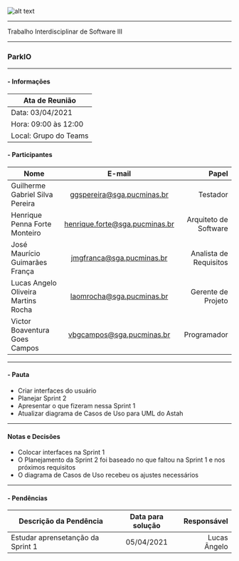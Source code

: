 ![alt text](https://i.imgur.com/vpJKjtW.png "Logo Puc")

***

Trabalho Interdisciplinar de Software III

------
### ParkIO

___


####  - Informações
| Ata de Reunião          |
| -------------           |
| Data: 03/04/2021        |
| Hora: 09:00 às 12:00    |
| Local: Grupo do Teams   |

#### - Participantes
| Nome                                 | E-mail                          | Papel                     |
| -------------                        | :-------------:                 | --------------:           |
| Guilherme Gabriel Silva Pereira      | ggspereira@sga.pucminas.br      | Testador                  |
| Henrique Penna Forte Monteiro        | henrique.forte@sga.pucminas.br  | Arquiteto de Software     |
| José Maurício Guimarães França       | jmgfranca@sga.pucminas.br       | Analista de Requisitos    |
| Lucas Angelo Oliveira Martins Rocha  | laomrocha@sga.pucminas.br       | Gerente de Projeto        |
| Victor Boaventura Goes Campos        | vbgcampos@sga.pucminas.br       | Programador               |

___

#### - Pauta

- Criar interfaces do usuário
- Planejar Sprint 2 
- Apresentar o que fizeram nessa Sprint 1
- Atualizar diagrama de Casos de Uso para UML do Astah

___

#### Notas e Decisões

- Colocar interfaces na Sprint 1
- O Planejamento da Sprint 2 foi baseado no que faltou na Sprint 1 e nos próximos requisitos
- O diagrama de Casos de Uso recebeu os ajustes necessários


___

#### - Pendências

| Descrição da Pendência               | Data para solução               | Responsável          |
| -------------                        | :-------------:                 | -----:               |
| Estudar aprensetanção da Sprint 1    | 05/04/2021                      | Lucas Ângelo         |


